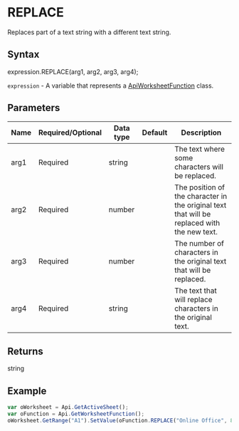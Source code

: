 # REPLACE

Replaces part of a text string with a different text string.

## Syntax

expression.REPLACE(arg1, arg2, arg3, arg4);

`expression` - A variable that represents a [ApiWorksheetFunction](../ApiWorksheetFunction.md) class.

## Parameters

| **Name** | **Required/Optional** | **Data type** | **Default** | **Description** |
| ------------- | ------------- | ------------- | ------------- | ------------- |
| arg1 | Required | string |  | The text where some characters will be replaced. |
| arg2 | Required | number |  | The position of the character in the original text that will be replaced with the new text. |
| arg3 | Required | number |  | The number of characters in the original text that will be replaced. |
| arg4 | Required | string |  | The text that will replace characters in the original text. |

## Returns

string

## Example



```javascript
var oWorksheet = Api.GetActiveSheet();
var oFunction = Api.GetWorksheetFunction();
oWorksheet.GetRange("A1").SetValue(oFunction.REPLACE("Online Office", 8, 6, "portal"));
```
